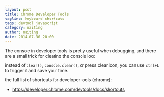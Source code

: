 ```yaml
---
layout: post
title: Chrome Developer Tools
tagline: keyboard shortcuts
tags: devtool javascript
category: naiting
author: naiting
date: 2014-07-30 20:00
---
```

The console in developer tools is pretty useful when debugging, and there are a small trick for clearing the console log:

instead of `clear()`, `console.clear()`, or press clear icon, you can use `ctrl+L` to trigger it and save your time.

the full list of shortcuts for developer tools (chrome):

- <https://developer.chrome.com/devtools/docs/shortcuts>
